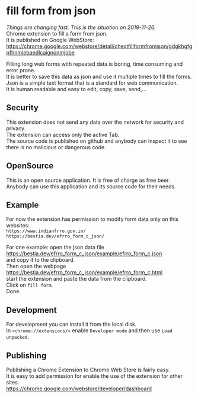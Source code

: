 # fill form from json

*Things are changing fast. This is the situation on 2019-11-26.*  
Chrome extension to fill a form from json.  
It is published on Google WebStore:  
<https://chrome.google.com/webstore/detail/chextfillformfromjson/gdgkhgfgpfhnmiebaedlcaignonmjobe>  

Filling long web forms with repeated data is boring, time consuming and error prone.  
It is better to save this data as json and use it multiple times to fill the forms.  
Json is a simple text format that is a standard for web communication.  
It is human readable and easy to edit, copy, save, send,...  

## Security

This extension does not send any data over the network for security and privacy.  
The extension can access only the active Tab.  
The source code is published on github and anybody can inspect it to see there is no malicious or dangerous code.  

## OpenSource

This is an open source application. It is free of charge as free beer.  
Anybody can use this application and its source code for their needs.  

## Example

For now the extension has permission to modify form data only on this websites:  
`https://www.indianfrro.gov.in/`  
`https://bestia.dev/efrro_form_c_json/`  

For one example: open the json data file  
<https://bestia.dev/efrro_form_c_json/example/efrro_form_c.json>  
and copy it to the clipboard.  
Then open the webpage  
<https://bestia.dev/efrro_form_c_json/example/efrro_form_c.html>  
start the extension and paste the data from the clipboard.  
Click on `fill form`.  
Done.  

## Development

For development you can install it from the local disk.  
In `<chrome://extensions/>` enable `Developer mode` and then use `Load unpacked`.  

## Publishing

Publishing a Chrome Extension to Chrome Web Store is fairly easy.  
It is easy to add permission for enable the use of the extension for other sites.  
<https://chrome.google.com/webstore/developer/dashboard>  
